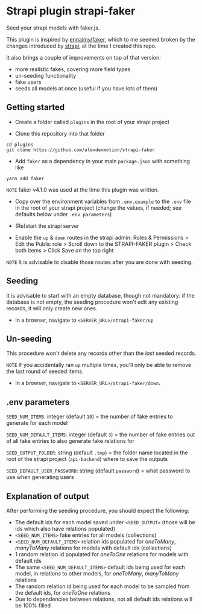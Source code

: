# Strapi plugin strapi-faker

Seed your strapi models with faker.js.

This plugin is inspired by [ennaimy/faker](https://github.com/ennaimy/faker), which to me seemed broken by the changes
introduced by [strapi](https://github.com/strapi/strapi), at the time I created this repo.

It also brings a couple of improvements on top of that version:
- more realistic fakes, covering more field types
- un-seeding functionality
- fake users
- seeds all models at once (useful if you have lots of them)


## Getting started

- Create a folder called `plugins` in the root of your strapi project

- Clone this repository into that folder
```
cd plugins
git clone https://github.com/alexdevmotion/strapi-faker
```

- Add `faker` as a dependency in your main `package.json` with something like
```
yarn add faker
```

`NOTE` faker v4.1.0 was used at the time this plugin was written.

- Copy over the environment variables from `.env.example` to the `.env` file in the root of your strapi project 
(change the values, if needed; see defaults below under `.env parameters`)

- (Re)start the strapi server

- Enable the `up` & `down` routes in the strapi admin:
Roles & Permissions > Edit the Public role > Scroll down to the STRAPI-FAKER plugin > Check both items > Click Save on the top right

`NOTE` It is advisable to disable those routes after you are done with seeding.


## Seeding

It is advisable to start with an empty database, though not mandatory: if the database
is not empty, the seeding procedure won't edit any existing records, it will only create new ones.

- In a browser, navigate to `<SERVER_URL>/strapi-faker/up`


## Un-seeding

This procedure won't delete any records other than the *last* seeded records.

`NOTE` If you accidentally ran `up` multiple times, you'll only be able to remove the last round of seeded items.

- In a browser, navigate to `<SERVER_URL>/strapi-faker/down`.


## .env parameters

`SEED_NUM_ITEMS`: integer (default `10`) = the number of fake entries to generate for each model

`SEED_NUM_DEFAULT_ITEMS`: integer (default `3`) = the number of fake entries out of all fake entries to also generate fake relations for

`SEED_OUTPUT_FOLDER`: string (default `.tmp`) = the folder name located in the root of the strapi project (`api-backend`) where to save the outputs

`SEED_DEFAULT_USER_PASSWORD`: string (default `password`) = what password to use when generating users


## Explanation of output

After performing the seeding procedure, you should expect the following:

- The default ids for each model saved under `<SEED_OUTPUT>` (those will be ids which also have relations populated)
- `<SEED_NUM_ITEMS>` fake entries for all models (collections)
- `<SEED_NUM_DEFAULT_ITEMS>` relation ids populated for *oneToMany*, *manyToMany* relations for models with default ids (collections)
- 1 random relation id populated for *oneToOne* relations for models with default ids
- The same `<SEED_NUM_DEFAULT_ITEMS>` default ids being used for each model, in relations to other models, for *oneToMany*, *manyToMany* relations
- The random relation id being used for each model to be sampled from the default ids, for *oneToOne* relations
- Due to dependencies between relations, not all default ids relations will be 100% filled
